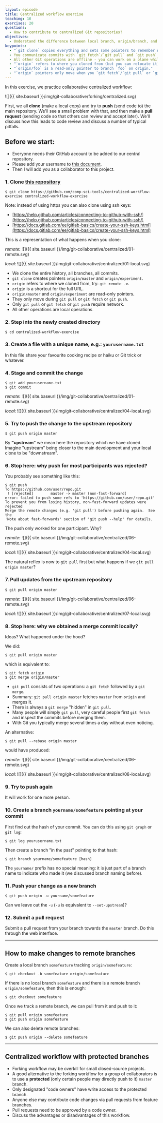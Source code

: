 ```yaml
---
layout: episode
title: Centralized workflow exercise
teaching: 10
exercises: 20
questions:
  - How to contribute to centralized Git repositories?
objectives:
  - Understand the difference between local branch, origin/branch, and remote branch.
keypoints:
  - "`git clone` copies everything and sets some pointers to remember where the clone came from."
  - You communicate commits with `git fetch`/`git pull` and `git push`.
  - All other Git operations are offline - you can work on a plane while your coworker is on vacation in North Korea.
  - "`origin` refers to where you cloned from (but you can relocate it)."
  - "`origin/foo` is a read-only pointer to branch `foo` on origin."
  - "`origin` pointers only move when you `git fetch`/`git pull` or `git push`."
---
```



In this exercise, we practice collaborative centralized workflow:

![]({{ site.baseurl }}/img/git-collaborative/forking/centralized.svg)


First, we all **clone** (make a local copy) and try to **push** (send
code to) the main repository.  We'll see a small problem with that,
and then make a **pull request** (sending code so that others can
review and accept later).  We'll discuss how this leads to code review
and discuss a number of typical pitfalls.


## Before we start:

* Everyone needs their GitHub account to be added to our central repository.
* Please add your username to [this document](https://hackmd.io/@gosia/BkUkMsXBU).
* Then I will add you as a collaborator to this project.


### 1. Clone [this repository](https://github.com/comp-sci-tools/centralized-workflow-exercise)

```
$ git clone https://github.com/comp-sci-tools/centralized-workflow-exercise centralized-workflow-exercise
```

Note: instead of using https you can also clone using ssh keys:
- [https://help.github.com/articles/connecting-to-github-with-ssh/](https://help.github.com/articles/connecting-to-github-with-ssh/)
- [https://docs.gitlab.com/ee/gitlab-basics/create-your-ssh-keys.html](https://docs.gitlab.com/ee/gitlab-basics/create-your-ssh-keys.html)


This is a representation of what happens when you clone:

*remote*: ![]({{ site.baseurl }}/img/git-collaborative/centralized/01-remote.svg)

*local*: ![]({{ site.baseurl }}/img/git-collaborative/centralized/01-local.svg)

- We clone the entire history, all branches, all commits.
- `git clone` creates pointers `origin/master` and `origin/experiment`.
- `origin` refers to where we cloned from, try: `git remote -v`.
- `origin` is a shortcut for the full URL.
- `origin/master` and `origin/experiment` are read-only pointers.
- They only move during `git pull` or `git fetch` or `git push`.
- Only `git pull` or `git fetch` or `git push` require network.
- All other operations are local operations.


### 2. Step into the newly created directory

```
$ cd centralized-workflow-exercise
```


### 3. Create a file with a unique name, e.g.: `yourusername.txt`

In this file share your favourite cooking recipe or haiku or Git trick or whatever.


### 4. Stage and commit the change

```
$ git add yourusername.txt
$ git commit
```

*remote*: ![]({{ site.baseurl }}/img/git-collaborative/centralized/01-remote.svg)

*local*: ![]({{ site.baseurl }}/img/git-collaborative/centralized/04-local.svg)


### 5. Try to push the change to the upstream repository

```
$ git push origin master
```

By **"upstream"** we mean here the repository which we have cloned.
Imagine "upstream" being closer to the main development and your local
clone to be "downstream".


### 6. **Stop here**: why push for most participants was rejected?

You probably see something like this:

```shell
$ git push
To https://github.com/user/repo.git
 ! [rejected]        master -> master (non-fast-forward)
error: failed to push some refs to 'https://github.com/user/repo.git'
To prevent you from losing history, non-fast-forward updates were rejected
Merge the remote changes (e.g. 'git pull') before pushing again.  See the
'Note about fast-forwards' section of 'git push --help' for details.
```

The push only worked for one participant. Why?

*remote*: ![]({{ site.baseurl }}/img/git-collaborative/centralized/06-remote.svg)

*local*: ![]({{ site.baseurl }}/img/git-collaborative/centralized/04-local.svg)

The natural reflex is now to `git pull` first but
what happens if we `git pull origin master`?


### 7. Pull updates from the upstream repository

```
$ git pull origin master
```

*remote*: ![]({{ site.baseurl }}/img/git-collaborative/centralized/06-remote.svg)

*local*: ![]({{ site.baseurl }}/img/git-collaborative/centralized/07-local.svg)


### 8. **Stop here**: why we obtained a merge commit locally?

Ideas? What happened under the hood?

We did:

```shell
$ git pull origin master
```

which is equivalent to:

```shell
$ git fetch origin
$ git merge origin/master
```

- `git pull` consists of two operations: a `git fetch` followed by a `git merge`.
- Summary: `git pull origin master` fetches `master` from `origin` and merges it.
- There is always a `git merge` "hidden" in `git pull`.
- Many people will simply `git pull`, very careful people first `git fetch` and inspect the commits before merging them.
- With Git you typically merge several times a day without even noticing.

An alternative:

```shell
$ git pull --rebase origin master
```

would have produced:

*remote*: ![]({{ site.baseurl }}/img/git-collaborative/centralized/06-remote.svg)

*local*: ![]({{ site.baseurl }}/img/git-collaborative/centralized/08-local.svg)


### 9. Try to push again

It will work for one more person.


### 10. Create a branch `yourname/somefeature` pointing at your commit

First find out the hash of your commit. You can do this using `git graph` or `git log`:

```
$ git log yourusername.txt
```

Then create a branch "in the past" pointing to that hash:

```
$ git branch yourname/somefeature [hash]
```

The `yourname/` prefix has no special meaning: it is just part of a
branch name to indicate who made it (we discussed branch naming before).


### 11. Push your change as a new branch

```
$ git push origin -u yourname/somefeature
```

Can we leave out the `-u` (`-u` is equivalent to `--set-upstream`)? 


### 12. Submit a pull request

Submit a pull request from your branch towards the `master` branch.
Do this through the web interface.

---

## How to make changes to remote branches

Create a local branch `somefeature` tracking `origin/somefeature`:

```shell
$ git checkout -b somefeature origin/somefeature
```

If there is no local branch `somefeature` and there is a remote branch `origin/somefeature`, then this is enough:

```shell
$ git checkout somefeature
```

Once we track a remote branch, we can pull from it and push to it:

```shell
$ git pull origin somefeature
$ git push origin somefeature
```

We can also delete remote branches:

```shell
$ git push origin --delete somefeature
```

---

## Centralized workflow with protected branches

- Forking workflow may be overkill for small closed-source projects.
- A good alternative to the forking workflow for a group of collaborators
  is to use a **protected** (only certain people may directly push to
  it) `master` branch.
- Only designated "code owners" have write access to the protected branch.
- Anyone else may contribute code changes via pull requests from feature branches.
- Pull requests need to be approved by a code owner.
- Discuss the advantages or disadvantages of this workflow.
